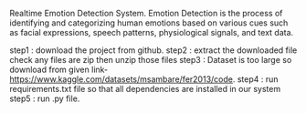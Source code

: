 Realtime Emotion Detection System.
Emotion Detection is the process of identifying and categorizing human emotions based on various cues such as facial expressions, speech patterns, physiological signals, and text data.

step1  : download the project from github.
step2  : extract the downloaded file check any files are zip then unzip those files
step3  : Dataset is too large so download from given link-https://www.kaggle.com/datasets/msambare/fer2013/code.
step4  : run requirements.txt file so that all dependencies are installed in our system
step5  : run .py file.
